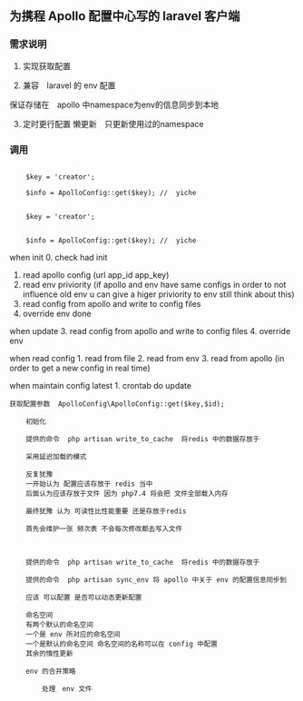 ## 为携程 Apollo 配置中心写的 laravel 客户端

###  需求说明

1. 实现获取配置

2. 兼容　laravel 的 env 配置  

保证存储在　apollo 中namespace为env的信息同步到本地

3. 定时更行配置 懒更新　只更新使用过的namespace

###  调用


``` 调用默认命名空间

    $key = 'creator';
        
    $info = ApolloConfig::get($key); //  yiche
```


``` 调用默认命名空间

    $key = 'creator';
        
           
    $info = ApolloConfig::get($key); //  yiche
```



when init
 0. check had init
 1. read apollo config (url app_id app_key)
 2. read env priviority
 (if apollo and env have same configs in order to not influence old env  u can give a higer priviority to env still think about this)
 3. read config from apollo and write to config files
 4. override env
 done


when update
 3. read config from apollo and write to config files
 4. override env

when read config
    1. read from file
    2. read from env
    3. read from apollo (in order to get a new config in real time)

when maintain config latest
    1. crontab do update



```
获取配置参数  ApolloConfig\ApolloConfig::get($key,$id);
```


```
    初始化
    
    提供的命令  php artisan write_to_cache  将redis 中的数据存放于
```

```
    采用延迟加载的模式
    
    反复犹豫 
    一开始认为 配置应该存放于 redis 当中
    后面认为应该存放于文件 因为 php7.4 将会把 文件全部载入内存 
    
    最终犹豫 认为 可读性比性能重要 还是存放于redis 
    
    首先会维护一张 频次表 不会每次修改都去写入文件
    
    
```

```
    提供的命令  php artisan write_to_cache  将redis 中的数据存放于
    
    提供的命令  php artisan sync_env 将 apollo 中关于 env 的配置信息同步到 
    
    应该 可以配置 是否可以动态更新配置
```


```
    命名空间 
    有两个默认的命名空间 
    一个是 env 所对应的命名空间
    一个是默认的命名空间 命名空间的名称可以在 config 中配置
    其余的惰性更新
```

``` 
    env 的合并策略
```


```
        处理　env 文件
        
```
